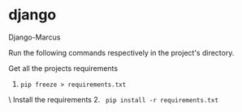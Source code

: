 # django
Django-Marcus

Run the following commands respectively in the project's directory.


Get all the projects requirements
1. ```pip freeze > requirements.txt```

\\
Install the requirements
2. ``` pip install -r requirements.txt```


